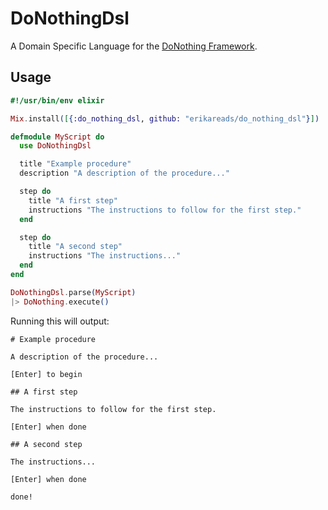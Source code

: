 # DoNothingDsl

A Domain Specific Language for the [DoNothing Framework](https://github.com/erikareads/do_nothing).

## Usage

```elixir
#!/usr/bin/env elixir

Mix.install([{:do_nothing_dsl, github: "erikareads/do_nothing_dsl"}])

defmodule MyScript do
  use DoNothingDsl

  title "Example procedure"
  description "A description of the procedure..."

  step do
    title "A first step"
    instructions "The instructions to follow for the first step."
  end

  step do
    title "A second step"
    instructions "The instructions..."
  end
end

DoNothingDsl.parse(MyScript)
|> DoNothing.execute()
```

Running this will output:

```
# Example procedure

A description of the procedure...

[Enter] to begin

## A first step

The instructions to follow for the first step.

[Enter] when done

## A second step

The instructions...

[Enter] when done

done!
```
